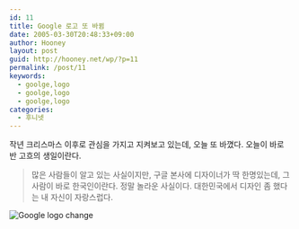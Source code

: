 ```yaml
---
id: 11
title: Google 로고 또 바뀜
date: 2005-03-30T20:48:33+09:00
author: Hooney
layout: post
guid: http://hooney.net/wp/?p=11
permalink: /post/11
keywords:
  - goolge,logo
  - goolge,logo
  - goolge,logo
categories:
  - 후니넷
---
```

작년 크리스마스 이후로 관심을 가지고 지켜보고 있는데, 오늘 또 바꼈다. 오늘이 바로 반 고흐의 생일이란다. 

> 많은 사람들이 알고 있는 사실이지만, 구글 본사에 디자이너가 딱 한명있는데, 그 사람이 바로 한국인이란다. 정말 놀라운 사실이다. 대한민국에서 디자인 좀 했다는 내 자신이 자랑스럽다.

![Google logo change](/files/img/2005-04/van_gogh.gif)